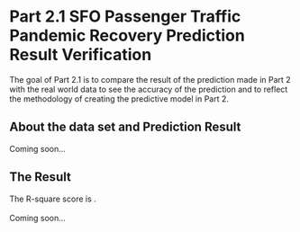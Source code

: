 # Part 2.1 SFO Passenger Traffic Pandemic Recovery Prediction Result Verification
The goal of Part 2.1 is to compare the result of the prediction made in Part 2 with the real world data to see the accuracy of the prediction and to reflect the methodology of creating the predictive model in Part 2.

## About the data set and Prediction Result
Coming soon...

## The Result
The R-square score is .
<br><br>
Coming soon...